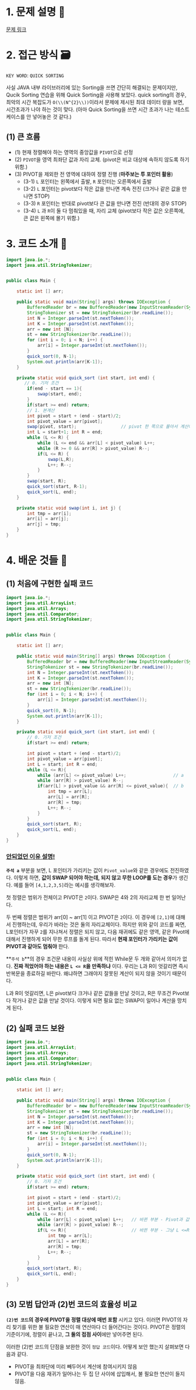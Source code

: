 # 1. 문제 설명 📌

[문제 링크](https://www.acmicpc.net/problem/11004)

# 2. 접근 방식 🗃️

`KEY WORD`: `QUICK SORTING`

사실 JAVA 내부 라이브러리에 있는 Sorting을 쓰면 간단히 해결되는 문제이지만, Qucik Sorting 연습을 위해 Quick Sorting을 사용해 보았다. quick sorting의 경우, 최악의 시간 복잡도가 `O(\\(N^{2}\\))`이라서 문제에 제시된 최대 데이터 량을 보면, 시간초과가 나야 하는 것이 맞다. (아마 Quick Sorting을 쓰면 시간 초과가 나는 테스트 케이스를 안 넣어놓은 것 같다.)

## (1) 큰 흐름

- (1) 현재 정렬해야 하는 영역의 중앙값을 `PIVOT`으로 선정
- (2) `PIVOT`을 영역 최좌단 값과 자리 교체. (pivot은 비교 대상에 속하지 않도록 하기 위함.)
- (3) PIVOT을 제외한 전 영역에 대하여 정렬 진행 (**마주보는 투 포인터 활용**)
  - (3-1) `L` 포인터는 왼쪽에서 출발, `R` 포인터는 오른쪽에서 출발
  - (3-2) `L` 포인터는 pivot보다 작은 값을 만나면 계속 전진 (크거나 같은 값을 만나면 STOP)
  - (3-3) `R` 포인터는 반대로 pivot보다 큰 값을 만나면 전진 (반대의 경우 STOP)
  - (3-4) `L` 과 `R`이 둘 다 멈춰있을 때, 자리 교체 (pivot보다 작은 값은 오른쪽에, 큰 값은 왼쪽에 몰기 위함.)

# 3. 코드 소개 🔎

```java
import java.io.*;
import java.util.StringTokenizer;


public class Main {

    static int [] arr;

    public static void main(String[] args) throws IOException {
        BufferedReader br = new BufferedReader(new InputStreamReader(System.in));
        StringTokenizer st = new StringTokenizer(br.readLine());
        int N = Integer.parseInt(st.nextToken());
        int K = Integer.parseInt(st.nextToken());
        arr = new int [N];
        st = new StringTokenizer(br.readLine());
        for (int i = 0; i < N; i++) {
            arr[i] = Integer.parseInt(st.nextToken());
        }
        quick_sort(0, N-1);
        System.out.println(arr[K-1]);
    }

    private static void quick_sort (int start, int end) {
       // 0. 기저 조건
        if(end - start == 1){
            swap(start, end);
        }
        if(start >= end) return;
        // 1. 본계산
        int pivot = start + (end - start)/2;
        int pivot_value = arr[pivot];
        swap(pivot, start);                 // pivot 한 쪽으로 몰아서 계산에 영향 안 주기
        int L = start+1; int R = end;
        while (L <= R) {
            while (L <= end && arr[L] < pivot_value) L++;
            while (R >= 0 && arr[R] > pivot_value) R--;
            if(L <= R) {
                swap(L,R);
                L++; R--;
            }
        }
        swap(start, R);
        quick_sort(start, R-1);
        quick_sort(L, end);
    }

    private static void swap(int i, int j) {
        int tmp = arr[i];
        arr[i] = arr[j];
        arr[j] = tmp;
    }
}
```

# 4. 배운 것들 🎯

## (1) 처음에 구현한 실패 코드 

```java
import java.io.*;
import java.util.ArrayList;
import java.util.Arrays;
import java.util.Comparator;
import java.util.StringTokenizer;


public class Main {

    static int [] arr;

    public static void main(String[] args) throws IOException {
        BufferedReader br = new BufferedReader(new InputStreamReader(System.in));
        StringTokenizer st = new StringTokenizer(br.readLine());
        int N = Integer.parseInt(st.nextToken());
        int K = Integer.parseInt(st.nextToken());
        arr = new int [N];
        st = new StringTokenizer(br.readLine());
        for (int i = 0; i < N; i++) {
            arr[i] = Integer.parseInt(st.nextToken());
        }
        quick_sort(0, N-1);
        System.out.println(arr[K-1]);
    }

    private static void quick_sort (int start, int end) {
        // 0. 기저 조건
        if(start >= end) return;

        int pivot = start + (end - start)/2;
        int pivot_value = arr[pivot];
        int L = start; int R = end;
        while (L <= R){
            while (arr[L] <= pivot_value) L++; 					// a
            while (arr[R] > pivot_value) R--;
            if(arr[L] > pivot_value && arr[R] <= pivot_value){	// b
                int tmp = arr[L];
                arr[L] = arr[R];
                arr[R] = tmp;
                L++; R--;
            }
        }
        quick_sort(start, R);
        quick_sort(L, end);
    }
}
```

### <u>안되었던 이유 설명!</u>

**`주석 a`** 부분을 보면, L 포인터가 가리키는 값이 `Pivot_value`와 같은 경우에도 전진하였다. 이렇게 하면, **값이 SWAP 되어야 하는데, 되지 않고 무한 LOOP를 도는 경우**가 생긴다. 예를 들어 `[4,1,2,3,5]`라는 예시를 생각해보자. 

첫 정렬은 범위가 전체이고 PIVOT은 `2`이다.  SWAP은 4와 2의 자리교체 한 번 일어난다. 

두 번째 정렬은 범위가 arr[0] ~ arr[1] 이고 PIVOT은 `2`이다. 이 경우에 `[2,1]`에 대해서 진행하는데, 우리가 바라는 것은 둘의 자리교체이다. 하지만 위와 같이 코드를 짜면,  L포인터가 자꾸 `2`를 지나쳐서 정렬은 되지 않고, 다음 재귀에도 같은 영역, 같은 Pivot에 대해서 진행하게 되어 무한 루프를 돌게 된다. 따라서 **현재 포인터가 가리키는 값이 PIVOT과 같아도 멈춰야** 한다.



**`주석 b`**의 경우 조건문 내용이 사실상 위에 적힌 While문 두 개와 같아서 의미가 없다. **진짜 적었어야 하는 내용은 `L <= R`을 만족하냐** 이다. 우리는 L과 R이 엇갈리면 즉시 반복문을 종료하길 바란다. 왜냐하면 그래야지 잘못된 계산이 되지 않을 것이기 때문이다. 

  L과 R이 엇갈리면, L은 pivot보다 크거나 같은 값들을 만날 것이고, R은 무조건 Pivot보다 작거나 같은 값을 만날 것이다. 이렇게 되면 필요 없는 SWAP이 일어나 계산을 망치게 된다.

## (2) 실패 코드 보완

```java
import java.io.*;
import java.util.ArrayList;
import java.util.Arrays;
import java.util.Comparator;
import java.util.StringTokenizer;


public class Main {

    static int [] arr;

    public static void main(String[] args) throws IOException {
        BufferedReader br = new BufferedReader(new InputStreamReader(System.in));
        StringTokenizer st = new StringTokenizer(br.readLine());
        int N = Integer.parseInt(st.nextToken());
        int K = Integer.parseInt(st.nextToken());
        arr = new int [N];
        st = new StringTokenizer(br.readLine());
        for (int i = 0; i < N; i++) {
            arr[i] = Integer.parseInt(st.nextToken());
        }
        quick_sort(0, N-1);
        System.out.println(arr[K-1]);
    }

    private static void quick_sort (int start, int end) {
        // 0. 기저 조건
        if(start >= end) return;

        int pivot = start + (end - start)/2;
        int pivot_value = arr[pivot];
        int L = start; int R = end;
        while (L <= R){
            while (arr[L] < pivot_value) L++;	// 바뀐 부분 - Pivot과 값이 같으면 움직이지 않기
            while (arr[R] > pivot_value) R--;
            if(L <= R){                         // 바뀐 부분 - 그냥 L <=R이면 SWAP
                int tmp = arr[L];
                arr[L] = arr[R];
                arr[R] = tmp;
                L++; R--;
            }
        }
        quick_sort(start, R);
        quick_sort(L, end);
    }
}
```

## (3) 모범 답안과 (2)번 코드의 효율성 비교

**`(2)번 코드`의 경우에  PIVOT을 정렬 대상에 매번 포함** 시키고 있다. 이러면 PIVOT의 자리 찾기를 위한 불 필요한 연산이 매 연산마다 더 들어간다는 것이다. PIVOT은 정렬의 기준이기에, 정렬이 끝나고, **그 둘의 접점 사이**에만 넣어주면 된다.

이러한 (2)번 코드의 단점을 보완한 것이 `정답 코드`이다. 어떻게 보안 했는지 살펴보면 다음과 같다.

- PIVOT을 최좌단에 미리 빼두어서 계산에 참여시키지 않음
- PIVOT을 다음 재귀가 일어나는 두 집 단 사이에 삽입해서, 불 필요한 연산이 들지 않음.